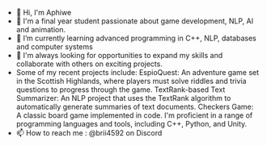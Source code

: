 - 👋 Hi, I'm Aphiwe
- 👀 I'm a final year student passionate about game development, NLP, AI and animation.
- 🌱 I’m currently learning advanced programming in C++, NLP, databases and computer systems
- 💞️ I'm always looking for opportunities to expand my skills and collaborate with others on exciting projects.
- Some of my recent projects include:
    EspioQuest: An adventure game set in the Scottish Highlands, where players must solve riddles and trivia questions to progress through the game.
    TextRank-based Text Summarizer: An NLP project that uses the TextRank algorithm to automatically generate summaries of text documents.
    Checkers Game: A classic board game implemented in code.
I'm proficient in a range of programming languages and tools, including C++, Python, and Unity.
- 📫 How to reach me : @brii4592 on Discord

<!---
fierce-bri/fierce-bri is a ✨ special ✨ 
--->
